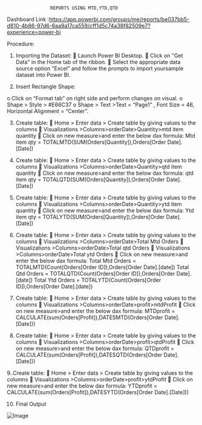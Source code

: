                     REPORTS USING MTD,YTD,QTD



Dashboard Link :https://app.powerbi.com/groups/me/reports/be037bb5-d810-4b86-97d6-6aa9a17ca559/cff1d5c74a38f82509e7?experience=power-bi



Procedure:

1.	Importing the Dataset:
	Launch Power BI Desktop.
	Click on "Get Data" in the Home tab of the ribbon.
	Select the appropriate data source option "Excel” and follow the prompts to import yoursample dataset into Power BI.

2.	Insert Rectangle Shape:




o	Click on “Format tab” on right side and perform changes on visual.
o	Shape > Style > #E66C37
o	Shape > Text >Text = “Page1” , Font Size = 46, Horizontal Alignment = “Center”.
 


3.	Create table:
	Home > Enter data > Create table by giving values to the columns
	Visualizations >Columns>orderDate>Quantity>mtd item quantity
	Click on new measure>and enter the below dax formula:
Mtd item qty = TOTALMTD(SUM(Orders[Quantity]),Orders[Order Date].[Date])

4.	Create table:
	Home > Enter data > Create table by giving values to the columns
	Visualizations >Columns>orderDate>Quantity>qtd item quantity
	Click on new measure>and enter the below dax formula:
qtd item qty = TOTALQTD(SUM(Orders[Quantity]),Orders[Order Date].[Date])

5.	Create table:
	Home > Enter data > Create table by giving values to the columns
	Visualizations >Columns>orderDate>Quantity>ytd item quantity
	Click on new measure>and enter the below dax formula:
Ytd item qty = TOTALYTD(SUM(Orders[Quantity]),Orders[Order Date].[Date])


6.	Create table:
	Home > Enter data > Create table by giving values to the columns
	Visualizations >Columns>orderDate>Total Mtd Orders
	Visualizations >Columns>orderDate>Total qtd Orders
	Visualizations >Columns>orderDate>Total ytd Orders
	Click on new measure>and enter the below dax formula:
Total Mtd Orders = TOTALMTD(Count(Orders[Order ID]),Orders[Order Date].[date]) Total Qtd Orders = TOTALQTD(Count(Orders[Order ID]),Orders[Order Date].[date]) Total Ytd Orders = TOTALYTD(Count(Orders[Order ID]),Orders[Order Date].[date])

7.	Create table:
	Home > Enter data > Create table by giving values to the columns
	Visualizations >Columns>orderDate>profit>mtdProfit
	Click on new measure>and enter the below dax formula:
MTDprofit = CALCULATE(sum(Orders[Profit]),DATESMTD(Orders[Order Date].[Date]))


8.	Create table:
	Home > Enter data > Create table by giving values to the columns
	Visualizations >Columns>orderDate>profit>qtdProfit
	Click on new measure>and enter the below dax formula:
QTDprofit = CALCULATE(sum(Orders[Profit]),DATESQTD(Orders[Order Date].[Date]))
 

9..Create table:
	Home > Enter data > Create table by giving values to the columns
	Visualizations >Columns>orderDate>profit>ytdProfit
	Click on new measure>and enter the below dax formula:
YTDprofit = CALCULATE(sum(Orders[Profit]),DATESYTD(Orders[Order Date].[Date]))


 
10. Final Output


![Image](https://github.com/user-attachments/assets/21251e0d-fb56-4721-baa8-b04e444475df)
